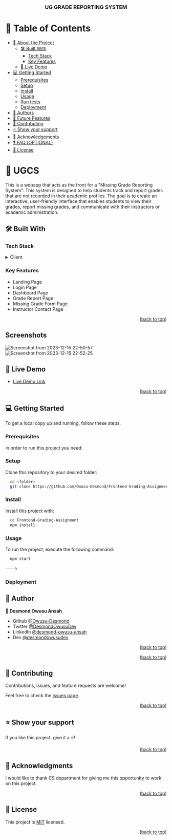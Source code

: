 <a name="readme-top"></a>

<div align="center">

  <h3><b>UG GRADE REPORTING SYSTEM</b></h3>

</div>

<!-- TABLE OF CONTENTS -->

# 📗 Table of Contents

- [📖 About the Project](#about-project)
  - [🛠 Built With](#built-with)
    - [Tech Stack](#tech-stack)
    - [Key Features](#key-features)
  - [🚀 Live Demo](#live-demo)
- [💻 Getting Started](#getting-started)
  - [Prerequisites](#prerequisites)
  - [Setup](#setup)
  - [Install](#install)
  - [Usage](#usage)
  - [Run tests](#run-tests)
  - [Deployment](#deployment)
- [👥 Authors](#authors)
- [🔭 Future Features](#future-features)
- [🤝 Contributing](#contributing)
- [⭐️ Show your support](#support)
- [🙏 Acknowledgements](#acknowledgements)
- [❓ FAQ (OPTIONAL)](#faq)
- [📝 License](#license)

<!-- PROJECT DESCRIPTION -->

# 📖 UGCS <a name="about-project"></a>

This is a webapp that acts as the front for a "Missing Grade Reporting System". This system is designed to help students track and report grades that are not recorded in their academic profiles. The goal is to create an interactive, user-friendly interface that enables students to view their grades, report missing grades, and communicate with their instructors or academic administration.

## 🛠 Built With <a name="built-with"></a>

### Tech Stack <a name="tech-stack"></a>

<details>
  <summary>Client</summary>
  <ul>
    <li><a href="https://reactjs.org/">React.js</a></li>
    <li><a href="https://reactrouter.com/">React Router</a></li>
    <li><a href="https://getbootstrap.com/">Bootstrap</a></li>
  </ul>
</details>

<!-- Features -->

### Key Features <a name="key-features"></a>

- Landing Page
- Login Page
- Dashboard Page
- Grade Report Page
- Missing Grade Form Page
- Instructor Contact Page

<p align="right">(<a href="#readme-top">back to top</a>)</p>

<!-- LIVE DEMO -->

## Screenshots

![Screenshot from 2023-12-15 22-50-57](https://github.com/Owusu-Desmond/Frontend-Grading-Assignment/assets/92303891/1d63666b-067d-4f00-ae49-3ed779073ee7)
![Screenshot from 2023-12-15 22-52-25](https://github.com/Owusu-Desmond/Frontend-Grading-Assignment/assets/92303891/850bbf56-1fbd-44ae-b033-65c0b04789c1)


## 🚀 Live Demo <a name="live-demo"></a>

- [Live Demo Link](https://ugcs-gpa-system.netlify.app/)

<p align="right">(<a href="#readme-top">back to top</a>)</p>

<!-- GETTING STARTED -->

## 💻 Getting Started <a name="getting-started"></a>

To get a local copy up and running, follow these steps.

### Prerequisites

In order to run this project you need:

### Setup

Clone this repository to your desired folder:

```sh
  cd <folder>
  git clone https://github.com/Owusu-Desmond/Frontend-Grading-Assignment
```

### Install

Install this project with:

```sh
  cd Frontend-Grading-Assignment
  npm install
```

### Usage

To run the project, execute the following command:

```sh
  npm start
```
--->

### Deployment

<!-- AUTHORS -->

## 👥 Author <a name="authors"></a>

👤 **Desmond Owusu Ansah**

- Github [@Owusu-Desmond](https://github.com/Owusu-Desmond)
- Twitter [@DesmondOwusuDev](https://twitter.com/DesmondOwusuDev)
- LinkedIn [@desmond-owusu-ansah](https://www.linkedin.com/in/desmond-owusu-ansah-09274a223/)
- Dev [@desmondowusudev](https://dev.to/desmondowusudev)

<p align="right">(<a href="#readme-top">back to top</a>)</p>

<!-- FUTURE FEATURES -->

<p align="right">(<a href="#readme-top">back to top</a>)</p>

<!-- CONTRIBUTING -->

## 🤝 Contributing <a name="contributing"></a>

Contributions, issues, and feature requests are welcome!

Feel free to check the [issues page](../../issues/).

<p align="right">(<a href="#readme-top">back to top</a>)</p>

<!-- SUPPORT -->

## ⭐️ Show your support <a name="support"></a>

If you like this project, give it a ⭐️!

<p align="right">(<a href="#readme-top">back to top</a>)</p>

<!-- ACKNOWLEDGEMENTS -->

## 🙏 Acknowledgments <a name="acknowledgements"></a>

I would like to thank CS department for giving me this opportunity to work on this project.

<p align="right">(<a href="#readme-top">back to top</a>)</p>

<!-- LICENSE -->

## 📝 License <a name="license"></a>

This project is [MIT](./LICENSE) licensed.

<p align="right">(<a href="#readme-top">back to top</a>)</p>
